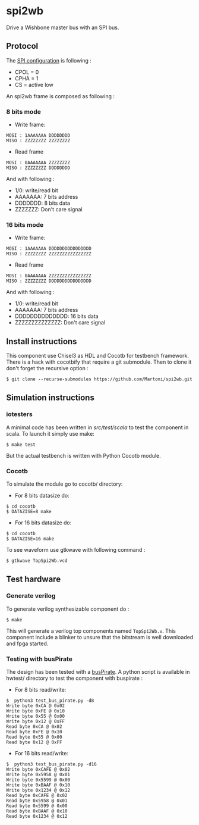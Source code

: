 # spi2wb
Drive a Wishbone master bus with an SPI bus.

## Protocol

The [SPI configuration](https://en.wikipedia.org/wiki/Serial_Peripheral_Interface#Clock_polarity_and_phase) is following :
- CPOL = 0
- CPHA = 1
- CS = active low

An spi2wb frame is composed as following :

### 8 bits mode

- Write frame:
```ascii
MOSI : 1AAAAAAA DDDDDDDD
MISO : ZZZZZZZZ ZZZZZZZZ
```
- Read frame
```ascii
MOSI : 0AAAAAAA ZZZZZZZZ
MISO : ZZZZZZZZ DDDDDDDD
```
 And with following :
- 1/0: write/read bit
- AAAAAAA: 7 bits address
- DDDDDDD: 8 bits data
- ZZZZZZZ: Don't care signal


### 16 bits mode

- Write frame:
```ascii
MOSI : 1AAAAAAA DDDDDDDDDDDDDDDD
MISO : ZZZZZZZZ ZZZZZZZZZZZZZZZZ
```
- Read frame
```ascii
MOSI : 0AAAAAAA ZZZZZZZZZZZZZZZZ
MISO : ZZZZZZZZ DDDDDDDDDDDDDDDD
```
 And with following :
- 1/0: write/read bit
- AAAAAAA: 7 bits address
- DDDDDDDDDDDDDD: 16 bits data
- ZZZZZZZZZZZZZZ: Don't care signal

## Install instructions

This component use Chisel3 as HDL and Cocotb for testbench framework.
There is a hack with cocotbify that require a git submodule. Then to clone it
don't forget the recursive option :
```
$ git clone --recurse-submodules https://github.com/Martoni/spi2wb.git
```

## Simulation instructions

### iotesters

A minimal code has been written in *src/test/scala* to test the component in scala. To launch it simply use make:
```shell
$ make test
```
But the actual testbench is written with Python Cocotb module.

### Cocotb

To simulate the module go to cocotb/ directory:
- For 8 bits datasize do:
```shell
$ cd cocotb
$ DATAZISE=8 make
```
- For 16 bits datasize do:
```shell
$ cd cocotb
$ DATAZISE=16 make
```

To see waveform use gtkwave with following command :
```
$ gtkwave TopSpi2Wb.vcd
```
## Test hardware

### Generate verilog

To generate verilog synthesizable component do :
```shell
$ make
```

This will generate a verilog top components named ```TopSpi2Wb.v```. This component include a blinker to unsure that the bitstream is well downloaded and fpga started.

### Testing with busPirate

The design has been tested with a [busPirate](https://sandboxelectronics.com/?product=bus-pirate-v4-universal-interface-gadget).
A python script is available in hwtest/ directory to test the component with buspirate :
- For 8 bits read/write:
```shell
$  python3 test_bus_pirate.py -d8
Write byte 0xCA @ 0x02
Write byte 0xFE @ 0x10
Write byte 0x55 @ 0x00
Write byte 0x12 @ 0xFF
Read byte 0xCA @ 0x02
Read byte 0xFE @ 0x10
Read byte 0x55 @ 0x00
Read byte 0x12 @ 0xFF
```

- For 16 bits read/write:

```shell
$  python3 test_bus_pirate.py -d16
Write byte 0xCAFE @ 0x02
Write byte 0x5958 @ 0x01
Write byte 0x5599 @ 0x00
Write byte 0xBAAF @ 0x10
Write byte 0x1234 @ 0x12
Read byte 0xCAFE @ 0x02
Read byte 0x5958 @ 0x01
Read byte 0x5599 @ 0x00
Read byte 0xBAAF @ 0x10
Read byte 0x1234 @ 0x12
```
